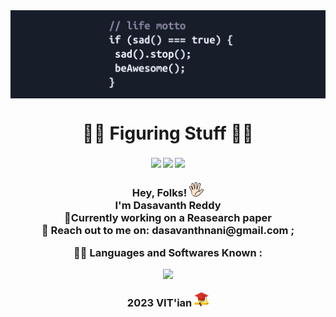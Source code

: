 <img align="center" src="https://github.com/TheramReddy/TheramReddy/blob/main/motto_git.jpg"/>



<h1 align="center">😶‍🌫️ Figuring Stuff 😶‍🌫️ </h1>
<h4 align="center"><a href="https://discord.gg/Zg2zxNE2"><img align="center" src="https://img.shields.io/badge/Discord-7289DA?style=for-the-badge&logo=discord&logoColor=white"></a>
<a href="https://github.com/TheramReddy"><img align="center" src="https://img.shields.io/badge/GitHub-100000?style=for-the-badge&logo=github&logoColor=white"></a>
<a href="https://reddit.com/Dasavanth_Reddy"><img align="center" src="https://img.shields.io/badge/Reddit-FF4500?style=for-the-badge&logo=reddit&logoColor=white" border-radius="15px"></a>   
</h4>
<h3 align="center">
Hey, Folks! <img src="https://github.com/TheramReddy/TheramReddy/blob/main/hand.png" width="23px"> <br>
I'm Dasavanth Reddy<br>
 📄Currently working on a Reasearch paper<br>
📨 Reach out to me on: dasavanthnani@gmail.com ; <br>

👨‍💻 Languages and Softwares Known :
<p align="center">
  <a href="https://skillicons.dev">
    <img src="https://skillicons.dev/icons?i=java,c,nodejs,css,github,idea,linux,powershell,py,pytorch,tensorflow,r,stackoverflow,codepen,vscode" />
  </a>
</p>
2023 VIT'ian <img src="https://github.com/TheramReddy/TheramReddy/blob/main/gradua_me.png" width="23px">
</h3>

